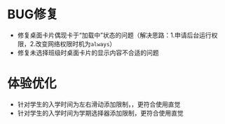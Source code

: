 # BUG修复

- 修复桌面卡片偶现卡于“加载中”状态的问题（解决思路：1.申请后台运行权限，2.改变网络权限时机为`always`）
- 修复未选择班级时桌面卡片的显示内容不合适的问题



# 体验优化

- 针对学生的入学时间为左右滑动添加限制，，更符合使用直觉
- 针对学生的入学时间为学期选择器添加限制，更符合使用直觉

